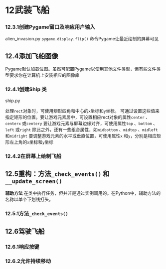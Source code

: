 # 12武装飞船

### 12.3.1创建Pygame窗口及响应用户输入
alien_invasion.py
`pygame.display.flip()` 命令Pygame让最近绘制的屏幕可见

## 12.4添加飞船图像
Pygame默认加载位图。虽然可配置Pygame以使用其他文件类型，但有些文件类型要求你在计算机上安装相应的图像库

### 12.4.1创建Ship 类
ship.py

处理`rect`对象时，可使用矩形四角和中心的`x`坐标和`y`坐标。
可通过设置这些值来指定矩形的位置。要让游戏元素居中，可设置相应rect对象的属性`center` 、`centerx` 或`centery`
要让游戏元素与屏幕边缘对齐，可使用属性`top` 、`bottom` 、`left` 或`right`
除此之外，还有一些组合属性，如`midbottom` 、`midtop` 、`midleft` 和`midright`
要调整游戏元素的水平或垂直位置，可使用属性`x` 和`y`，分别是相应矩形左上角的`x`坐标和`y`坐标

### 12.4.2在屏幕上绘制飞船

## 12.5重构：方法`_check_events()` 和`__update_screen()`
**辅助方法** 在类中执行任务，但并非是通过实例调用的。在Python中，辅助方法的名称以单个下划线打头。

### 12.5.1方法`_check_events()`

## 12.6驾驶飞船

### 12.6.1响应按键

### 12.6.2允许持续移动